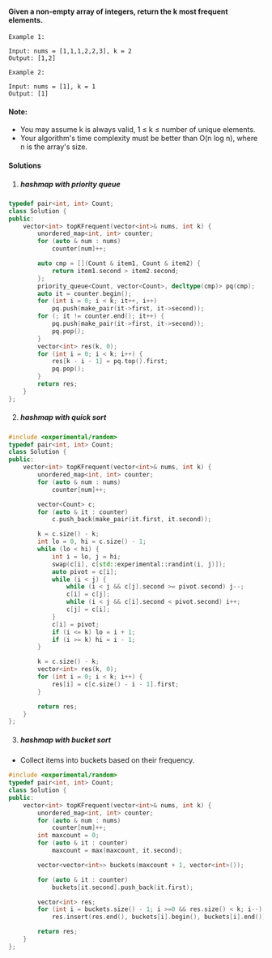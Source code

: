 #### Given a non-empty array of integers, return the k most frequent elements.

```
Example 1:

Input: nums = [1,1,1,2,2,3], k = 2
Output: [1,2]

Example 2:

Input: nums = [1], k = 1
Output: [1]
```

#### Note:

-    You may assume k is always valid, 1 ≤ k ≤ number of unique elements.
-    Your algorithm's time complexity must be better than O(n log n), where n is the array's size.

#### Solutions

1. ##### hashmap with priority queue

```c++
typedef pair<int, int> Count;
class Solution {
public:
    vector<int> topKFrequent(vector<int>& nums, int k) {
        unordered_map<int, int> counter;
        for (auto & num : nums)
            counter[num]++;

        auto cmp = [](Count & item1, Count & item2) {
            return item1.second > item2.second;
        };
        priority_queue<Count, vector<Count>, decltype(cmp)> pq(cmp);
        auto it = counter.begin();
        for (int i = 0; i < k; it++, i++)
            pq.push(make_pair(it->first, it->second));
        for (; it != counter.end(); it++) {
            pq.push(make_pair(it->first, it->second));
            pq.pop();
        }
        vector<int> res(k, 0);
        for (int i = 0; i < k; i++) {
            res[k - i - 1] = pq.top().first;
            pq.pop();
        }
        return res;
    }
};
```

2. ##### hashmap with quick sort

```c++
#include <experimental/random>
typedef pair<int, int> Count;
class Solution {
public:
    vector<int> topKFrequent(vector<int>& nums, int k) {
        unordered_map<int, int> counter;
        for (auto & num : nums)
            counter[num]++;

        vector<Count> c;
        for (auto & it : counter)
            c.push_back(make_pair(it.first, it.second));

        k = c.size() - k;
        int lo = 0, hi = c.size() - 1;
        while (lo < hi) {
            int i = lo, j = hi;
            swap(c[i], c[std::experimental::randint(i, j)]);
            auto pivot = c[i];
            while (i < j) {
                while (i < j && c[j].second >= pivot.second) j--;
                c[i] = c[j];
                while (i < j && c[i].second < pivot.second) i++;
                c[j] = c[i];
            }
            c[i] = pivot;
            if (i <= k) lo = i + 1;
            if (i >= k) hi = i - 1;
        }

        k = c.size() - k;
        vector<int> res(k, 0);
        for (int i = 0; i < k; i++) {
            res[i] = c[c.size() - i - 1].first;
        }

        return res;
    }
};
```

3. ##### hashmap with bucket sort

- Collect items into buckets based on their frequency.

```c++
#include <experimental/random>
typedef pair<int, int> Count;
class Solution {
public:
    vector<int> topKFrequent(vector<int>& nums, int k) {
        unordered_map<int, int> counter;
        for (auto & num : nums)
            counter[num]++;
        int maxcount = 0;
        for (auto & it : counter)
            maxcount = max(maxcount, it.second);

        vector<vector<int>> buckets(maxcount + 1, vector<int>());

        for (auto & it : counter)
            buckets[it.second].push_back(it.first);

        vector<int> res;
        for (int i = buckets.size() - 1; i >=0 && res.size() < k; i--)
            res.insert(res.end(), buckets[i].begin(), buckets[i].end());

        return res;
    }
};
```